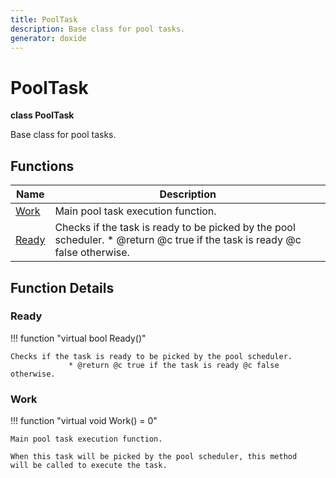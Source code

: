 ```yaml
---
title: PoolTask
description: Base class for pool tasks. 
generator: doxide
---
```



# PoolTask

**class  PoolTask**


Base class for pool tasks.
         




## Functions

| Name | Description |
| ---- | ----------- |
| [Work](#Work) | Main pool task execution function. |
| [Ready](#Ready) | Checks if the task is ready to be picked by the pool scheduler. * @return @c true if the task is ready @c false otherwise.  |

## Function Details

### Ready<a name="Ready"></a>
!!! function "virtual bool Ready()"

    
    Checks if the task is ready to be picked by the pool scheduler.
                 * @return @c true if the task is ready @c false otherwise.
                 
    
    
    

### Work<a name="Work"></a>
!!! function "virtual void Work() = 0"

    
    Main pool task execution function.
    
    When this task will be picked by the pool scheduler, this method
    will be called to execute the task.
                
    

